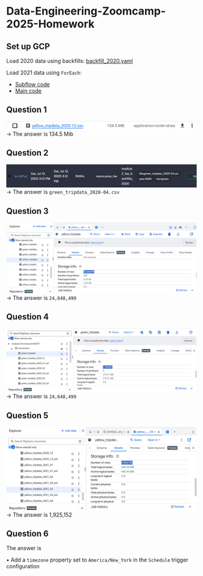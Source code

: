 # Data-Engineering-Zoomcamp-2025-Homework

## Set up GCP

Load 2020 data using backfills: [backfill_2020.yaml](backfills_2020.yaml)

Load 2021 data using ```ForEach```: 

- [Subflow code](foreach_2021_sub.yaml)
- [Main code](foreach_2021_main.yaml)

## Question 1
![](q1.png)
-> The answer is 134.5 Mib

## Question 2
![](q2.png)
-> The answer is ```green_tripdata_2020-04.csv```

## Question 3
![](q3.png)
-> The answer is ```24,648,499```

## Question 4
![](q4.png)
-> The answer is ```24,648,499```

## Question 5
![](q5.png)
-> The answer is 1,925,152

## Question 6
The answer is

• Add a ```timezone``` property set to ```America/New_York``` in the ```Schedule``` trigger configuration